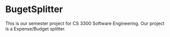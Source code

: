 # BugetSplitter
This is our semester project for CS 3300 Software Engineering. Our project is a Expense/Budget splitter.
